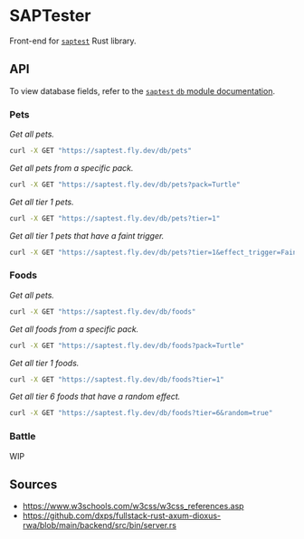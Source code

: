 # SAPTester
Front-end for [`saptest`](https://github.com/koisland/SuperAutoTest) Rust library.

## API
To view database fields, refer to the [`saptest` `db` module documentation](https://docs.rs/saptest/latest/saptest/db/index.html).

### **Pets**
*Get all pets.*
```bash
curl -X GET "https://saptest.fly.dev/db/pets"
```

*Get all pets from a specific pack.*
```bash
curl -X GET "https://saptest.fly.dev/db/pets?pack=Turtle"
```

*Get all tier 1 pets.*
```bash
curl -X GET "https://saptest.fly.dev/db/pets?tier=1"
```

*Get all tier 1 pets that have a faint trigger.*
```bash
curl -X GET "https://saptest.fly.dev/db/pets?tier=1&effect_trigger=Faint"
```

### **Foods**
*Get all pets.*
```bash
curl -X GET "https://saptest.fly.dev/db/foods"
```

*Get all foods from a specific pack.*
```bash
curl -X GET "https://saptest.fly.dev/db/foods?pack=Turtle"
```

*Get all tier 1 foods.*
```bash
curl -X GET "https://saptest.fly.dev/db/foods?tier=1"
```

*Get all tier 6 foods that have a random effect.*
```bash
curl -X GET "https://saptest.fly.dev/db/foods?tier=6&random=true"
```

### Battle
WIP

## Sources
* https://www.w3schools.com/w3css/w3css_references.asp
* https://github.com/dxps/fullstack-rust-axum-dioxus-rwa/blob/main/backend/src/bin/server.rs

